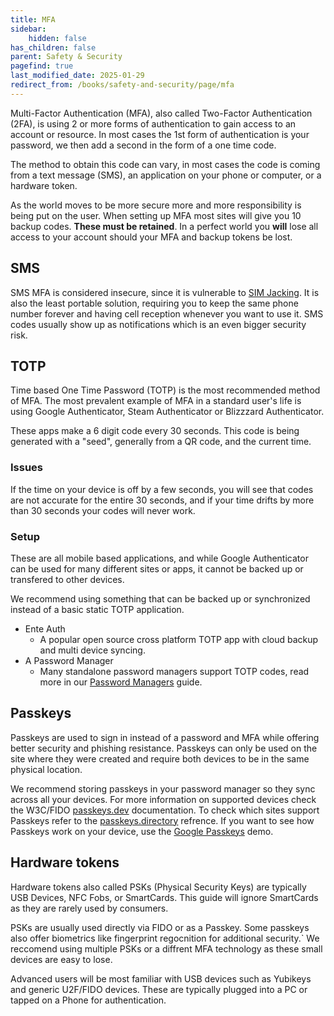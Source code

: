 ```yaml
---
title: MFA
sidebar:
    hidden: false
has_children: false
parent: Safety & Security
pagefind: true
last_modified_date: 2025-01-29
redirect_from: /books/safety-and-security/page/mfa
---
```






Multi-Factor Authentication (MFA), also called Two-Factor Authentication (2FA), is using 2 or more forms of authentication to gain access to an account or resource. In most cases the 1st form of authentication is your password, we then add a second in the form of a one time code.

The method to obtain this code can vary, in most cases the code is coming from a text message (SMS), an application on your phone or computer, or a hardware token.

As the world moves to be more secure more and more responsibility is being put on the user. When setting up MFA most sites will give you 10 backup codes. **These must be retained**. In a perfect world you **will** lose all access to your account should your MFA and backup tokens be lost.

## SMS
SMS MFA is considered insecure, since it is vulnerable to [SIM Jacking](https://nakedsecurity.sophos.com/2020/03/17/europol-busts-up-two-sim-swapping-hacking-rings/). It is also the least portable solution, requiring you to keep the same phone number forever and having cell reception whenever you want to use it. SMS codes usually show up as notifications which is an even bigger security risk.

## TOTP
Time based One Time Password (TOTP) is the most recommended method of MFA. The most prevalent example of MFA in a standard user's life is using Google Authenticator, Steam Authenticator or Blizzzard Authenticator.

These apps make a 6 digit code every 30 seconds. This code is being generated with a "seed", generally from a QR code, and the current time. 

### Issues
If the time on your device is off by a few seconds, you will see that codes are not accurate for the entire 30 seconds, and if your time drifts by more than 30 seconds your codes will never work.

### Setup
These are all mobile based applications, and while Google Authenticator can be used for many different sites or apps, it cannot be backed up or transfered to other devices.

We recommend using something that can be backed up or synchronized instead of a basic static TOTP application.

* Ente Auth
    * A popular open source cross platform TOTP app with cloud backup and multi device syncing.
* A Password Manager
    * Many standalone password managers support TOTP codes, read more in our 
[Password Managers](/safety-security/pw-managers) guide.

## Passkeys
Passkeys are used to sign in instead of a password and MFA while offering better security and phishing resistance. Passkeys can only be used on the site where they were created and require both devices to be in the same physical location. 

We recommend storing passkeys in your password manager so they sync across all your devices. For more information on supported devices check the W3C/FIDO [passkeys.dev](https://passkeys.dev/docs/reference/) documentation. To check which sites support Passkeys refer to the [passkeys.directory](https://passkeys.directory/) refrence. If you want to see how Passkeys work on your device, use the [Google Passkeys](https://passkeys-demo.appspot.com/) demo.

## Hardware tokens
Hardware tokens also called PSKs (Physical Security Keys) are typically USB Devices, NFC Fobs, or SmartCards. This guide will ignore SmartCards as they are rarely used by consumers.

PSKs are usually used directly via FIDO or as a Passkey. Some passkeys also offer biometrics like fingerprint regocnition for additional security.`
We reccomend using multiple PSKs or a diffrent MFA technology as these small devices are easy to lose.

Advanced users will be most familiar with USB devices such as Yubikeys and generic U2F/FIDO devices. These are typically plugged into a PC or tapped on a Phone for authentication.
